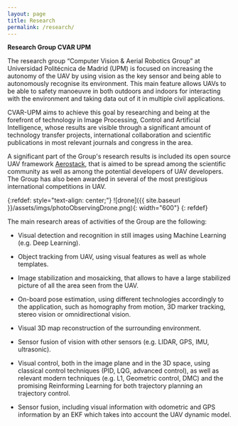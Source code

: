 ```yaml
---
layout: page
title: Research
permalink: /research/
---
```


**Research Group CVAR UPM**

The research group “Computer Vision & Aerial Robotics Group” at Universidad Politécnica de Madrid (UPM) is focused on increasing the autonomy of the UAV by using vision as the key sensor and being able to autonomously recognise its environment. This main feature allows UAVs to be able to safety manoeuvre in both outdoors and indoors for interacting with the environment and taking data out of it in multiple civil applications.

CVAR-UPM aims to achieve this goal by researching and being at the forefront of technology in Image Processing, Control and Artificial Intelligence, whose results are visible through a significant amount of technology transfer projects, international collaboration and scientific publications in most relevant journals and congress in the area. 

A significant part of the Group's research results is included its open source UAV framework [Aerostack](www.aerostack.org), that is aimed to be spread among the scientific community as well as among the potential developers of UAV developers. The Group has also been awarded in several of the most prestigious international competitions in UAV. 

{:refdef: style="text-align: center;"}
![drone]({{ site.baseurl }}/assets/imgs/photoObservingDrone.png){: width="600"}
{: refdef}

The main research areas of activities of the Group are the following:

- Visual detection and recognition in still images using Machine Learning (e.g. Deep Learning).

- Object tracking from UAV, using visual features as well as whole templates.

- Image stabilization and mosaicking, that allows to have a large stabilized picture of all the area seen from the UAV.

- On-board pose estimation, using different technologies accordingly to the application, such as homography from motion, 3D marker tracking, stereo vision or omnidirectional vision.

- Visual 3D map reconstruction of the surrounding environment.

- Sensor fusion of vision with other sensors (e.g. LIDAR, GPS, IMU, ultrasonic).

- Visual control, both in the image plane and in the 3D space, using classical control techniques (PID, LQG, advanced control), as well as relevant modern techniques (e.g. L1, Geometric control, DMC) and the promising Reinforming Learning for both trajectory planning an trajectory control.

- Sensor fusion, including visual information with odometric and GPS information by an EKF which takes into account the UAV dynamic model.
